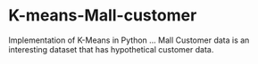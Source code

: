 # K-means-Mall-customer

 Implementation of K-Means in Python ... Mall Customer data is an interesting dataset that has hypothetical customer data. 
